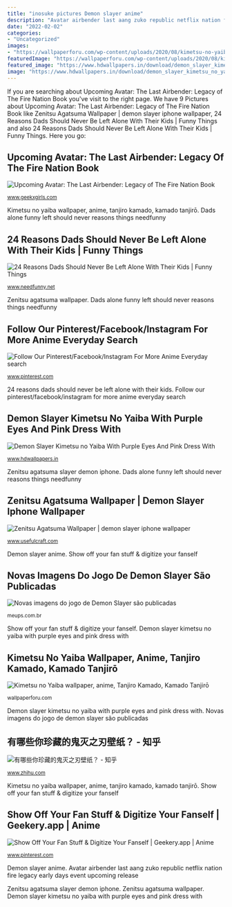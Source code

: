 ```yaml
---
title: "inosuke pictures Demon slayer anime"
description: "Avatar airbender last aang zuko republic netflix nation fire legacy early days event upcoming release"
date: "2022-02-02"
categories:
- "Uncategorized"
images:
- "https://wallpaperforu.com/wp-content/uploads/2020/08/kimetsu-no-yaiba-wallpaper-200831140521301280x1280.jpg"
featuredImage: "https://wallpaperforu.com/wp-content/uploads/2020/08/kimetsu-no-yaiba-wallpaper-200831140521301280x1280.jpg"
featured_image: "https://www.hdwallpapers.in/download/demon_slayer_kimetsu_no_yaiba_with_purple_eyes_and_pink_dress_with_background_of_shallow_purple_trees_4k_hd_anime-1920x1080.jpg"
image: "https://www.hdwallpapers.in/download/demon_slayer_kimetsu_no_yaiba_with_purple_eyes_and_pink_dress_with_background_of_shallow_purple_trees_4k_hd_anime-1920x1080.jpg"
---
```


If you are searching about Upcoming Avatar: The Last Airbender: Legacy of The Fire Nation Book you've visit to the right page. We have 9 Pictures about Upcoming Avatar: The Last Airbender: Legacy of The Fire Nation Book like Zenitsu Agatsuma Wallpaper | demon slayer iphone wallpaper, 24 Reasons Dads Should Never Be Left Alone With Their Kids | Funny Things and also 24 Reasons Dads Should Never Be Left Alone With Their Kids | Funny Things. Here you go:

## Upcoming Avatar: The Last Airbender: Legacy Of The Fire Nation Book

![Upcoming Avatar: The Last Airbender: Legacy of The Fire Nation Book](http://geekxgirls.com/images/_articles2/avatar-book-03.jpg "Upcoming avatar: the last airbender: legacy of the fire nation book")

<small>www.geekxgirls.com</small>

Kimetsu no yaiba wallpaper, anime, tanjiro kamado, kamado tanjirō. Dads alone funny left should never reasons things needfunny

## 24 Reasons Dads Should Never Be Left Alone With Their Kids | Funny Things

![24 Reasons Dads Should Never Be Left Alone With Their Kids | Funny Things](https://www.needfunny.net/needfunny-img/2015/funnythings2/funny-dads-5-726534277.jpg "Zenitsu agatsuma wallpaper")

<small>www.needfunny.net</small>

Zenitsu agatsuma wallpaper. Dads alone funny left should never reasons things needfunny

## Follow Our Pinterest/Facebook/Instagram For More Anime Everyday Search

![Follow Our Pinterest/Facebook/Instagram For More Anime Everyday search](https://i.pinimg.com/736x/f3/fb/74/f3fb7490f75ad2392340ab97c012bee9.jpg "Kimetsu no yaiba wallpaper, anime, tanjiro kamado, kamado tanjirō")

<small>www.pinterest.com</small>

24 reasons dads should never be left alone with their kids. Follow our pinterest/facebook/instagram for more anime everyday search

## Demon Slayer Kimetsu No Yaiba With Purple Eyes And Pink Dress With

![Demon Slayer Kimetsu no Yaiba With Purple Eyes And Pink Dress With](https://www.hdwallpapers.in/download/demon_slayer_kimetsu_no_yaiba_with_purple_eyes_and_pink_dress_with_background_of_shallow_purple_trees_4k_hd_anime-1920x1080.jpg "Upcoming avatar: the last airbender: legacy of the fire nation book")

<small>www.hdwallpapers.in</small>

Zenitsu agatsuma slayer demon iphone. Dads alone funny left should never reasons things needfunny

## Zenitsu Agatsuma Wallpaper | Demon Slayer Iphone Wallpaper

![Zenitsu Agatsuma Wallpaper | demon slayer iphone wallpaper](https://www.usefulcraft.com/wp-content/uploads/2020/01/zenitsu-agatsuma-wallpaper-45.jpg "Upcoming avatar: the last airbender: legacy of the fire nation book")

<small>www.usefulcraft.com</small>

Demon slayer anime. Show off your fan stuff &amp; digitize your fanself

## Novas Imagens Do Jogo De Demon Slayer São Publicadas

![Novas imagens do jogo de Demon Slayer são publicadas](https://meups.com.br/wp-content/uploads/2021/02/JOGO-DO-DEMON-SLAYER-6-1536x864.jpg "Zenitsu kimetsu yaiba mocah uhdpaper plano infinitum ekita pixiv agatsuma")

<small>meups.com.br</small>

Show off your fan stuff &amp; digitize your fanself. Demon slayer kimetsu no yaiba with purple eyes and pink dress with

## Kimetsu No Yaiba Wallpaper, Anime, Tanjiro Kamado, Kamado Tanjirō

![Kimetsu no Yaiba wallpaper, anime, Tanjiro Kamado, Kamado Tanjirō](https://wallpaperforu.com/wp-content/uploads/2020/08/kimetsu-no-yaiba-wallpaper-200831140521301280x1280.jpg "Avatar airbender last aang zuko republic netflix nation fire legacy early days event upcoming release")

<small>wallpaperforu.com</small>

Demon slayer kimetsu no yaiba with purple eyes and pink dress with. Novas imagens do jogo de demon slayer são publicadas

## 有哪些你珍藏的鬼灭之刃壁纸？ - 知乎

![有哪些你珍藏的鬼灭之刃壁纸？ - 知乎](https://pic4.zhimg.com/v2-878de853a6033a8b49047b74350238a3_r.jpg?source=1940ef5c "Zenitsu kimetsu yaiba mocah uhdpaper plano infinitum ekita pixiv agatsuma")

<small>www.zhihu.com</small>

Kimetsu no yaiba wallpaper, anime, tanjiro kamado, kamado tanjirō. Show off your fan stuff &amp; digitize your fanself

## Show Off Your Fan Stuff &amp; Digitize Your Fanself | Geekery.app | Anime

![Show Off Your Fan Stuff &amp; Digitize Your Fanself | Geekery.app | Anime](https://i.pinimg.com/736x/df/80/db/df80db9d7bb2d48c304d86b031bbb1c2.jpg "Demon slayer anime")

<small>www.pinterest.com</small>

Demon slayer anime. Avatar airbender last aang zuko republic netflix nation fire legacy early days event upcoming release

Zenitsu agatsuma slayer demon iphone. Zenitsu agatsuma wallpaper. Demon slayer kimetsu no yaiba with purple eyes and pink dress with
